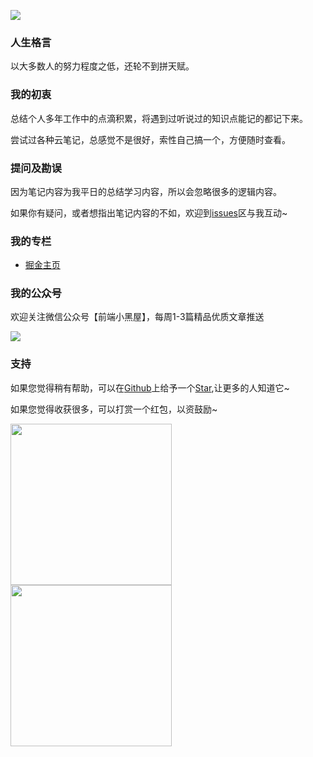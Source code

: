 
![](https://raw.githubusercontent.com/chenqf/frontEndBlog/master/up.jpg)

### 人生格言

以大多数人的努力程度之低，还轮不到拼天赋。

### 我的初衷

总结个人多年工作中的点滴积累，将遇到过听说过的知识点能记的都记下来。

尝试过各种云笔记，总感觉不是很好，索性自己搞一个，方便随时查看。

### 提问及勘误

因为笔记内容为我平日的总结学习内容，所以会忽略很多的逻辑内容。

如果你有疑问，或者想指出笔记内容的不如，欢迎到[issues](https://github.com/chenqf/technical-summary/issues)区与我互动~

### 我的专栏

+ [掘金主页](https://juejin.im/user/5c6e666be51d457fd033e984/posts)

### 我的公众号

欢迎关注微信公众号【前端小黑屋】，每周1-3篇精品优质文章推送

![](https://raw.githubusercontent.com/chenqf/frontEndBlog/master/gongzhonghao.jpg)

### 支持

如果您觉得稍有帮助，可以在[Github](https://github.com/chenqf/technical-summary)上给予一个[Star](https://github.com/chenqf/technical-summary),让更多的人知道它~

如果您觉得收获很多，可以打赏一个红包，以资鼓励~

<div>
    <img width="258" src="https://raw.githubusercontent。com/chenqf/frontEndBlog/master/wc.png">
    <img width="258" src="https://raw.githubusercontent。com/chenqf/frontEndBlog/master/zhi.png">
</div>